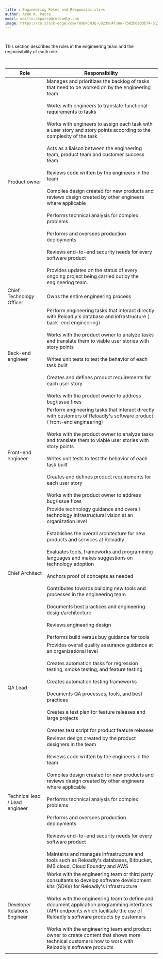 ```yaml
---
title : Engineering Roles and Responsibilities 
author: Arun K. Patra
email: mailto:akpatra@reloadly.com
image: https://ca.slack-edge.com/T8XB4CHJQ-U0239HATSHW-7502b6e33b74-512 
---
```


&nbsp;


This section describes the roles in the engineering team and the responsibility of each role.

&nbsp;

| **Role** | **Responsibility** |
|------|------|
| Product owner     | 	Manages and prioritizes the backlog of tasks that need to be worked on by the engineering team<br></br>Works with engineers to translate functional requirements to tasks<br></br>Works with engineers to assign each task with a user story and story points according to the complexity of the task<br></br>Acts as a liaison between the engineering team, product team and customer success team.<br></br>Reviews code written by the engineers in the team<br></br>Compiles design created for new products and reviews design created by other engineers where applicable<br></br>Performs technical analysis for complex problems<br></br>Performs and oversees production deployments<br></br>Reviews end-to-end security needs for every software product<br></br>Provides updates on the status of every ongoing project being carried out by the engineering team.     |
| Chief Technology Officer     |  	Owns the entire engineering process    |
| Back-end engineer     | Perform engineering tasks that interact directly with Reloadly's database and infrastructure ( back-end engineering)<br></br>Works with the product owner to analyze tasks and translate them to viable user stories with story points<br></br>Writes unit tests to test the behavior of each task built<br></br>Creates and defines product requirements for each user story<br></br>Works with the product owner to address bug/issue fixes     |
|  Front-end engineer    | Perform engineering tasks that interact directly with customers of Reloadly's software product ( front-end engineering)<br></br>Works with the product owner to analyze tasks and translate them to viable user stories with story points<br></br>Writes unit tests to test the behavior of each task built<br></br>Creates and defines product requirements for each user story<br></br>Works with the product owner to address bug/issue fixes     |
| Chief Architect     | Provide technology guidance and overall technology infrastructural vision at an organization level<br></br>Establishes the overall architecture for new products and services at Reloadly<br></br>Evaluates tools, frameworks and programming languages and makes suggestions on technology adoption<br></br>Anchors proof of concepts as needed<br></br>Contributes towards building new tools and processes in the engineering team<br></br>Documents best practices and engineering design/architecture<br></br>Reviews engineering design<br></br>Performs build versus buy guidance for tools     |
| QA Lead     | Provides overall quality assurance guidance at an organizational level<br></br>Creates automation tasks for regression testing, smoke testing, and feature testing<br></br>Creates automation testing frameworks<br></br>Documents QA processes, tools, and best practices<br></br>Creates a test plan for feature releases and large projects<br></br>Creates test script for product feature releases     |
| Technical lead / Lead engineer     | Reviews design created by the product designers in the team<br></br>Reviews code written by the engineers in the team<br></br>Compiles design created for new products and reviews design created by other engineers where applicable<br></br>Performs technical analysis for complex problems<br></br>Performs and oversees production deployments<br></br>Reviews end-to-end security needs for every software product<br></br>Maintains and manages infrastructure and tools such as Reloadly's databases, Bitbucket, IMB cloud, Cloud Foundry and AWS     |
| Developer Relations Engineer     |  Works with the engineering team or third party consultants to develop software development kits (SDKs) for Reloadly's infrastructure<br></br>Works with the engineering team to define and document application programming interfaces (API) endpoints which facilitate the use of Reloadly's software products by customers<br></br>Works with the engineering team and product owner to create content that shows more technical customers how to work with Reloadly's software products    |
|      |      |


